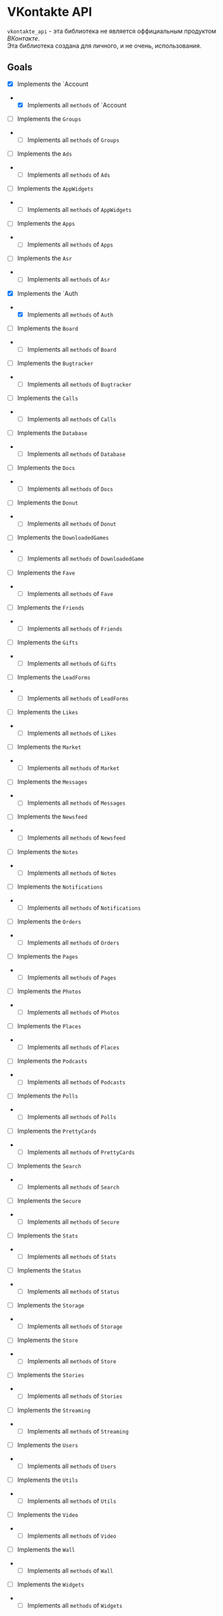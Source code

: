 # VKontakte API
`vkontakte_api` - эта библиотека не является оффициальным продуктом _ВКонтакте_.<br>
Эта библиотека создана для личного, и не очень, использования.

## Goals
- [x] Implements the `Account
- - [x] Implements all `methods` of `Account
- [ ] Implements the `Groups`
- - [ ] Implements all `methods` of `Groups`
- [ ] Implements the `Ads`
- - [ ] Implements all `methods` of `Ads`
- [ ] Implements the `AppWidgets`
- - [ ] Implements all `methods` of `AppWidgets`
- [ ] Implements the `Apps`
- - [ ] Implements all `methods` of `Apps`
- [ ] Implements the `Asr`
- - [ ] Implements all `methods` of `Asr`
- [x] Implements the `Auth
- - [x] Implements all `methods` of `Auth`
- [ ] Implements the `Board`
- - [ ] Implements all `methods` of `Board`
- [ ] Implements the `Bugtracker`
- - [ ] Implements all `methods` of `Bugtracker`
- [ ] Implements the `Calls`
- - [ ] Implements all `methods` of `Calls`
- [ ] Implements the `Database`
- - [ ] Implements all `methods` of `Database`
- [ ] Implements the `Docs`
- - [ ] Implements all `methods` of `Docs`
- [ ] Implements the `Donut`
- - [ ] Implements all `methods` of `Donut`
- [ ] Implements the `DownloadedGames`
- - [ ] Implements all `methods` of `DownloadedGame`
- [ ] Implements the `Fave`
- - [ ] Implements all `methods` of `Fave`
- [ ] Implements the `Friends`
- - [ ] Implements all `methods` of `Friends`
- [ ] Implements the `Gifts`
- - [ ] Implements all `methods` of `Gifts`
- [ ] Implements the `LeadForms`
- - [ ] Implements all `methods` of `LeadForms`
- [ ] Implements the `Likes`
- - [ ] Implements all `methods` of `Likes`
- [ ] Implements the `Market`
- - [ ] Implements all `methods` of `Market`
- [ ] Implements the `Messages`
- - [ ] Implements all `methods` of `Messages`
- [ ] Implements the `Newsfeed`
- - [ ] Implements all `methods` of `Newsfeed`
- [ ] Implements the `Notes`
- - [ ] Implements all `methods` of `Notes`
- [ ] Implements the `Notifications`
- - [ ] Implements all `methods` of `Notifications`
- [ ] Implements the `Orders`
- - [ ] Implements all `methods` of `Orders`
- [ ] Implements the `Pages`
- - [ ] Implements all `methods` of `Pages`
- [ ] Implements the `Photos`
- - [ ] Implements all `methods` of `Photos`
- [ ] Implements the `Places`
- - [ ] Implements all `methods` of `Places`
- [ ] Implements the `Podcasts`
- - [ ] Implements all `methods` of `Podcasts`
- [ ] Implements the `Polls`
- - [ ] Implements all `methods` of `Polls`
- [ ] Implements the `PrettyCards`
- - [ ] Implements all `methods` of `PrettyCards`
- [ ] Implements the `Search`
- - [ ] Implements all `methods` of `Search`
- [ ] Implements the `Secure`
- - [ ] Implements all `methods` of `Secure`
- [ ] Implements the `Stats`
- - [ ] Implements all `methods` of `Stats`
- [ ] Implements the `Status`
- - [ ] Implements all `methods` of `Status`
- [ ] Implements the `Storage`
- - [ ] Implements all `methods` of `Storage`
- [ ] Implements the `Store`
- - [ ] Implements all `methods` of `Store`
- [ ] Implements the `Stories`
- - [ ] Implements all `methods` of `Stories`
- [ ] Implements the `Streaming`
- - [ ] Implements all `methods` of `Streaming`
- [ ] Implements the `Users`
- - [ ] Implements all `methods` of `Users`
- [ ] Implements the `Utils`
- - [ ] Implements all `methods` of `Utils`
- [ ] Implements the `Video`
- - [ ] Implements all `methods` of `Video`
- [ ] Implements the `Wall`
- - [ ] Implements all `methods` of `Wall`
- [ ] Implements the `Widgets`
- - [ ] Implements all `methods` of `Widgets`